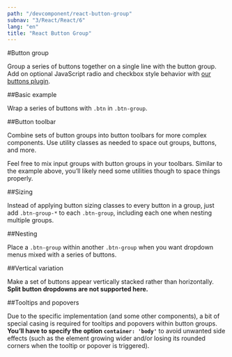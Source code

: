 ```yaml
---
path: "/devcomponent/react-button-group"
subnav: "3/React/React/6"
lang: "en"
title: "React Button Group"
---
```


#Button group

Group a series of buttons together on a single line with the button group. Add on optional JavaScript radio and checkbox style behavior with [our buttons plugin](/components/buttons/#button-plugin).

##Basic example

Wrap a series of buttons with `.btn` in `.btn-group`.
<reactbuttongroupexample1 />

##Button toolbar

Combine sets of button groups into button toolbars for more complex components. Use utility classes as needed to space out groups, buttons, and more.
<reactbuttongroupexample2 />

Feel free to mix input groups with button groups in your toolbars. Similar to the example above, you’ll likely need some utilities though to space things properly.
<reactbuttongroupexample3 />

##Sizing

Instead of applying button sizing classes to every button in a group, just add `.btn-group-*` to each `.btn-group`, including each one when nesting multiple groups.
<reactbuttongroupexample4 />

##Nesting

Place a `.btn-group` within another `.btn-group` when you want dropdown menus mixed with a series of buttons.
<reactbuttongroupexample5 />

##Vertical variation

Make a set of buttons appear vertically stacked rather than horizontally. **Split button dropdowns are not supported here.**
<reactbuttongroupexample6 />

##Tooltips and popovers

Due to the specific implementation (and some other components), a bit of special casing is required for tooltips and popovers within button groups. **You’ll have to specify the option `container: 'body'`** to avoid unwanted side effects (such as the element growing wider and/or losing its rounded corners when the tooltip or popover is triggered).